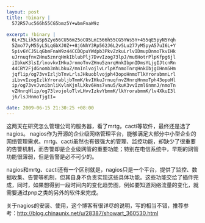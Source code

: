 ```yaml
--- 
layout: post
title: !binary |
  572R57uc566h55CG5bmz5Y+wbmFnaW9z

excerpt: !binary |
  6L+Z5Lik5aSp5Zyo56CU56m25oCO5LmI566h55CG5YWs5Y+455qE5pyN5Yqh
  5Zmo77yM55yL5LqGbXJ0Z++8jGNhY3Rp562J6L2v5Lu277yM5pyA57uI6L+Y
  5piv6YCJ5LqGbmFnaW9z44CCDQpuYWdpb3PkvZzkuLrlvIDmupDnmoTkvIHk
  uJrnuqfnvZHnu5znrqHnkIblubPlj7DvvIzog73lpJ/mu6HotrPlpKfpg6jl
  iIbkuK3lsI/lnovkvIHkuJrnmoTnvZHnu5znrqHnkIbpnIDmsYLjgIJtcnRn
  44CBY2FjdGnomb3nhLbkuZ/mnInlvojlvLrlpKfnmoTnrqHnkIbjgIHnm5Hm
  jqflip/og73vvIzljbTnvLrlsJHkuoblvojph43opoHnmoTlkYrorabmnLrl
  iLbvvIzogIzlkYrorabljbTmmK/kvIHkuJrnuqfnvZHnrqHnmoTph43opoHl
  ip/og73vvJvnibnliKvlnKjnlLXkv6Hns7vnu5/kuK3vvIzml6nmnJ/nmoTn
  vZHnrqHlip/og73lvojoloTlvLHvvIzkvYbmmK/lkYrorabmmK/lv4XkuI3l
  j6/lsJHnmoTjgII=

date: 2009-06-15 21:30:25 +08:00
---
```

这两天在研究怎么管理公司的服务器，看了mrtg，cacti等软件，最终还是选了nagios。
nagios作为开源的企业级网络管理平台，能够满足大部分中小型企业的网络管理需求。mrtg、cacti虽然也有很强大的管理、监控功能，却缺少了很重要的告警机制，而告警却是企业级网管的重要功能；特别在电信系统中，早期的网管功能很薄弱，但是告警是必不可少的。<!--more-->

nagios和mrtg、cacti还有一个区别就是，nagios只是一个平台，提供了监控、数据收集、告警等机制，但其自身不负责实现这些具体功能。这些功能交给了插件完成，同时，如果想得到一段时间内的变化趋势图，例如要知道网络流量的变化，就需要通过pnp之类的另外的软件来完成。

关于nagios的安装、使用，这个博客有很详尽的说明，写的相当不错，推荐参考：<a href="http://blog.chinaunix.net/u/28387/showart_360530.html">http://blog.chinaunix.net/u/28387/showart_360530.html</a>
